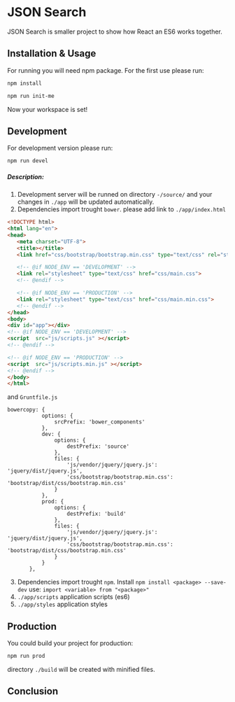 # JSON Search

JSON Search is smaller project to show how React an ES6 works together. 
## Installation & Usage
For running you will need npm package.
For the first use please run:
```sh
npm install
```
```sh
npm run init-me
```
Now your workspace is set!
## Development
For development version please run:

```sh
npm run devel
```
##### Description:
 1. Development server will be runned  on directory `-/source/` and your changes in  `./app` will be updated automatically.
 2. Dependencies import trought  `bower`.  please add link to `./app/index.html`
 ```html
 <!DOCTYPE html>
<html lang="en">
<head>
    <meta charset="UTF-8">
    <title></title>
    <link href="css/bootstrap/bootstrap.min.css" type="text/css" rel="stylesheet"/>

    <!-- @if NODE_ENV == 'DEVELOPMENT' -->
    <link rel="stylesheet" type="text/css" href="css/main.css">
    <!-- @endif -->

    <!-- @if NODE_ENV == 'PRODUCTION' -->
    <link rel="stylesheet" type="text/css" href="css/main.min.css">
    <!-- @endif -->
</head>
<body>
<div id="app"></div>
<!-- @if NODE_ENV == 'DEVELOPMENT' -->
<script  src="js/scripts.js" ></script>
<!-- @endif -->

<!-- @if NODE_ENV == 'PRODUCTION' -->
<script  src="js/scripts.min.js" ></script>
<!-- @endif -->
</body>
</html>
 ```
 
 and `Gruntfile.js`
 ```
 bowercopy: {
            options: {
                srcPrefix: 'bower_components'
            },
            dev: {
                options: {
                    destPrefix: 'source'
                },
                files: {
                    'js/vendor/jquery/jquery.js': 'jquery/dist/jquery.js',
                    'css/bootstrap/bootstrap.min.css': 'bootstrap/dist/css/bootstrap.min.css'
                }
            },
            prod: {
                options: {
                    destPrefix: 'build'
                },
                files: {
                    'js/vendor/jquery/jquery.js': 'jquery/dist/jquery.js',
                    'css/bootstrap/bootstrap.min.css': 'bootstrap/dist/css/bootstrap.min.css'
                }
            }
        },
 ```
 
 3.  Dependencies import trought  `npm`.  Install `npm install <package> --save-dev` use: `import <variable> from "<package>"`
 4.   `./app/scripts` application scripts (es6)
 5.    `./app/styles` application styles

## Production
You could build your project for production:
 ```sh
 npm run prod
  ```
directory  `./build` will be created with minified files.

## Conclusion
